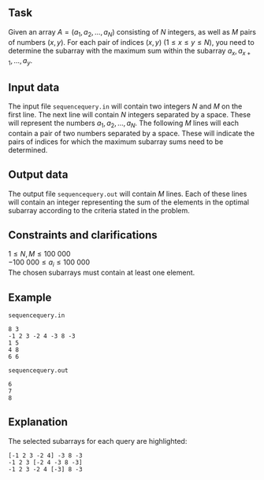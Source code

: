 ## Task

Given an array $A = (a_1, a_2, \dots, a_N)$ consisting of $N$ integers, as well as $M$ pairs of numbers $(x, y)$. For each pair of indices $(x, y) \ (1 \leq x \leq y \leq N)$, you need to determine the subarray with the maximum sum within the subarray $a_x, a_{x+1}, \dots, a_y$.

## Input data

The input file `sequencequery.in` will contain two integers $N$ and $M$ on the first line. The next line will contain $N$ integers separated by a space. These will represent the numbers $a_1, a_2, \dots, a_N$. The following $M$ lines will each contain a pair of two numbers separated by a space. These will indicate the pairs of indices for which the maximum subarray sums need to be determined.

## Output data

The output file `sequencequery.out` will contain $M$ lines. Each of these lines will contain an integer representing the sum of the elements in the optimal subarray according to the criteria stated in the problem.

## Constraints and clarifications

$1 \leq N, M \leq 100\ 000$  
$-100\ 000 \leq a_i \leq 100\ 000$  
The chosen subarrays must contain at least one element. 

## Example

`sequencequery.in`  
```
8 3  
-1 2 3 -2 4 -3 8 -3  
1 5  
4 8  
6 6  
```

`sequencequery.out`  
```
6  
7  
8  
```

## Explanation

The selected subarrays for each query are highlighted:

`[-1 2 3 -2 4] -3 8 -3`  
`-1 2 3 [-2 4 -3 8 -3]`  
`-1 2 3 -2 4 [-3] 8 -3`